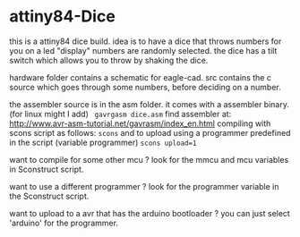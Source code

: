 # attiny84-Dice


this is a attiny84 dice build.
idea is to have a dice that throws numbers for you on a led "display"
numbers are randomly selected.
the dice has a tilt switch which allows you to throw by shaking the dice.

hardware folder contains a schematic for eagle-cad.
src contains the c source which goes through some numbers,
before deciding on a number.

the assembler source is in the asm folder.
it comes with a assembler binary. (for linux might I add)
``` gavrgasm dice.asm```
find assembler at: http://www.avr-asm-tutorial.net/gavrasm/index_en.html
compiling with scons script as follows:
``` scons ```
and to upload using a programmer predefined in the script (variable programmer)
``` scons upload=1 ```

want to compile for some other mcu ?
look for the mmcu and mcu variables in Sconstruct script.

want to use a different programmer ?
look for the programmer variable in the Sconstruct script.

want to upload to a avr that has the arduino bootloader ?
you can just select 'arduino' for the programmer.
